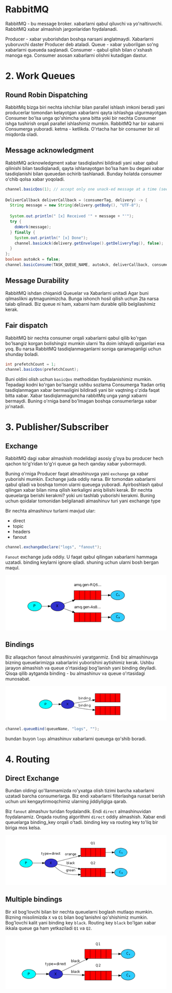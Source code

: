 # RabbitMQ

RabbitMQ - bu message broker. xabarlarni qabul qiluvchi va yo'naltiruvchi. RabbitMQ xabar almashish jargonlaridan 
foydalanadi.

Producer - xabar yuborishdan boshqa narsani anglatmaydi. Xabarlarni yuboruvchi daster Producer deb ataladi.
Queue - xabar yuborilgan so'ng xabarlarni queueda saqlanadi. 
Consumer - qabul qilish bilan o'xshash manoga ega. Consumer asosan xabarlarni olishni kutadigan dastur.

# 2. Work Queues

## Round Robin Dispatching

RabbitMq bizga biri nechta ishchilar bilan parallel ishlash imkoni beradi yani producerlar tomondan kelayotgan xabarlarni
qayta ishlashga ulgurmayotgan Consumer bo'lsa unga qo'shimcha yana bitta yoki bir nechta Consumer ishga tushirish orqali
parallel ishlashimiz mumkin. RabbitMQ har bir xabarni Consumerga yuboradi. ketma - ketlikda. O'rtacha har bir consumer
bir xil miqdorda oladi. 

## Message acknowledgment

RabbitMQ acknowledgment xabar tasdiqlashni bildiradi yani xabar qabul qilinishi bilan tasdiqlanadi, qayta ishlanayotgan 
bo'lsa ham bu degani xabar tasdiqlanishi bilan queuedan ochirib tashlanadi. Bunday holatda consumer o'chib qolsa xabar yoqoladi.

```java
channel.basicQos(1); // accept only one unack-ed message at a time (see below)

DeliverCallback deliverCallback = (consumerTag, delivery) -> {
  String message = new String(delivery.getBody(), "UTF-8");

  System.out.println(" [x] Received '" + message + "'");
  try {
    doWork(message);
  } finally {
    System.out.println(" [x] Done");
    channel.basicAck(delivery.getEnvelope().getDeliveryTag(), false);
  }
};
boolean autoAck = false;
channel.basicConsume(TASK_QUEUE_NAME, autoAck, deliverCallback, consumerTag -> { });
```

## Message Durability

RabbitMQ ishdan chiqanidi Queuelar va Xabarlarni unitadi Agar buni qilmaslikni aytmagunimizcha. Bunga ishonch hosil qilish 
uchun 2ta narsa talab qilinadi. Biz queue ni ham, xabarni ham durable qilib belgilashimiz kerak.

## Fair dispatch

RabbitMQ bir nechta consumer orqali xabarlarni qabul qilib ko'rgan bo'lsangiz korgan bolishingiz mumkin ularni 1ta doim
ishlaydi qolganlari esa yoq. Bu narsa RabbitMQ tasdiqlanmaganlarni soniga qaramaganligi uchun shunday boladi.

```java
int prefetchCount = 1; 
channel.basicQos(prefetchCount);
```

Buni oldini olish uchun `basicQos` methodidan foydalanishimiz mumkin. Tepadagi kodni ko'rgan bo'lsangiz ushbu sozlama
Consumerga 1tadan ortiq tasdiqlanmagan xabar bermasligini bildiradi yani bir vaqtning o'zida faqat bitta xabar. Xabar 
tasdiqlanmaguncha rabbitMq unga yangi xabarni bermaydi. Buning o'rniga band bo'lmagan boshqa consumerlarga xabar jo'natadi.

# 3. Publisher/Subscriber

## Exchange

RabbitMQ dagi xabar almashish modelidagi asosiy g'oya bu producer hech qachon to'g'ridan to'g'ri queue ga hech qanday xabar 
yubormaydi. 

Buning o'rniga Producer faqat almashinuvga yani `exchange` ga xabar yuborishi mumkin. Exchange juda oddiy narsa. Bir tomondan
xabarlarni qabul qiladi va boshqa tomon ularni queuega yuboradi. Ayirboshlash qabul qilingan xabar bilan nima qilish 
kerkaligni aniq bilishi kerak. Bir nechta queuelarga berishi kerakmi? yoki uni tashlab yuborishi kerakmi. Buning uchun
qoidalar tomonidan belgilanadi almashinuv turi yani exchange type

Bir nechta almashinuv turlarni mavjud ular:

- direct
- topic
- headers
- fanout

```java
channel.exchangeDeclare("logs", "fanout");
```

`Fanout` exchange juda oddiy. U faqat qabul qilingan xabarlarni hammaga uzatadi. binding keylarni ignore qiladi.
shuning uchun ularni bosh bergan maqul.

![img](etc/images/img.png)

## Bindings

Biz allaqachon fanout almashinuvini yaratganmiz. Endi biz almashinuvga bizning queuelarimizga xabarlarini yuborishini
aytishimiz kerak. Ushbu jarayon almashish va queue o'rtasidagi bog'lanish yani binding deyiladi. Qisqa qilib aytganda
binding - bu almashinuv va queue o'rtasidagi munosabat.

![img_1](etc/images/img_1.png)

```java
channel.queueBind(queueName, "logs", "");
```

bundan buyon `logs` almashinuv xabarlarni queuega qo'shib boradi.

# 4. Routing

## Direct Exchange

Bundan oldingi qo'llanmamizda ro'yxatga olish tizimi barcha xabarlarni uzatadi barcha consumerlarga. Biz endi xabarlarni
filterlashga ruxsat berish uchun uni kengaytirmoqchimiz ularning jiddiyligiga qarab. 

Biz `fanout` almashuv turidan foydalandik. Endi `direct` almashinuvidan foydalanamiz. Orqada routing algorithmi `direct`
oddiy almashish. Xabar endi queuelarga binding_key orqali o'tadi. binding key va routing key to'liq bir biriga mos kelsa.

![img_2](etc/images/img_2.png)

## Multiple bindings

Bir xil bog'lovchi bilan bir nechta queuelarni boglash mutlaqo mumkin. Bizning misolimizda `X` va `Q1` bilan bog'lanishni
qo'shishimiz mumkin. Bog'lovchi kalit yani binding key `black`. Routing key `black` bo'lgan xabar ikkala queue ga ham 
yetkaziladi `Q1` va `Q2`.

![img_3](etc/images/img_3.png)